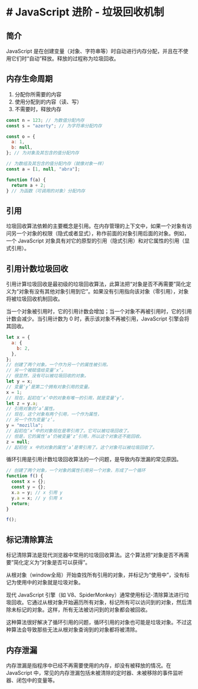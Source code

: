 # # JavaScript 进阶 - 垃圾回收机制

## 简介

JavaScript 是在创建变量（对象、字符串等）时自动进行内存分配，并且在不使用它们时“自动”释放。释放的过程称为垃圾回收。

## 内存生命周期

1. 分配你所需要的内容
2. 使用分配到的内容（读、写）
3. 不需要时，释放内存

```js
const n = 123; // 为数值分配内存
const s = "azerty"; // 为字符串分配内存

const o = {
  a: 1,
  b: null,
}; // 为对象及其包含的值分配内存

// 为数组及其包含的值分配内存（就像对象一样）
const a = [1, null, "abra"];

function f(a) {
  return a + 2;
} // 为函数（可调用的对象）分配内存
```

## 引用

垃圾回收算法依赖的主要概念是引用。在内存管理的上下文中，如果一个对象有访问另一个对象的权限（隐式或者显式），称作前面的对象引用后面的对象。例如，一个 JavaScript 对象具有对它的原型的引用（隐式引用）和对它属性的引用（显式引用）。

## 引用计数垃圾回收

引用计算垃圾回收是最初级的垃圾回收算法，此算法把“对象是否不再需要”简化定义为“对象有没有其他对象引用到它”。如果没有引用指向该对象（零引用），对象将被垃圾回收机制回收。

当一个对象被引用时，它的引用计数会增加；当一个对象不再被引用时，它的引用计数会减少。当引用计数为 0 时，表示该对象不再被引用，JavaScript 引擎会将其回收。

```js
let x = {
  a: {
    b: 2,
  },
};
// 创建了两个对象。一个作为另一个的属性被引用。
// 另一个被赋值给变量‘x’。
// 很显然，没有可以被垃圾回收的对象。
let y = x;
// 变量‘y’是第二个拥有对象引用的变量。
x = 1;
// 现在，起初在‘x’中的对象有唯一的引用，就是变量‘y’。
let z = y.a;
// 引用对象的‘a’属性。
// 现在，这个对象有两个引用，一个作为属性，
// 另一个作为变量‘z’。
y = "mozilla";
// 起初在‘x’中的对象现在是零引用了。它可以被垃圾回收了。
// 但是，它的属性‘a’仍被变量‘z’引用，所以这个对象还不能回收。
z = null;
// 起初在 x 中的对象的属性‘a’是零引用了。这个对象可以被垃圾回收了。
```

循环引用是引用计数垃圾回收算法的一个问题，是导致内存泄漏的常见原因。

```js
// 创建了两个对象，一个对象的属性引用另一个对象，形成了一个循环
function f() {
  const x = {};
  const y = {};
  x.a = y; // x 引用 y
  y.a = x; // y 引用 x
  return;
}

f();
```

## 标记清除算法

标记清除算法是现代浏览器中常用的垃圾回收算法。这个算法把“对象是否不再需要”简化定义为“对象是否可以获得”。

从根对象（window全局）开始查找所有引用的对象，并标记为“使用中”，没有标记为使用中的对象就是垃圾对象。

现代 JavaScript 引擎（如 V8、SpiderMonkey）通常使用标记-清除算法进行垃圾回收。它通过从根对象开始遍历所有对象，标记所有可以访问到的对象，然后清除未标记的对象。这样，所有无法被访问到的对象都会被回收。

这种算法很好解决了循环引用的问题，循环引用的对象也可能是垃圾对象。不过这种算法会导致那些无法从根对象查询到的对象都将被清除。


## 内存泄漏

内存泄漏是指程序中已经不再需要使用的内存，却没有被释放的情况。在 JavaScript 中，常见的内存泄漏包括未被清除的定时器、未被移除的事件监听器、闭包中的变量等。